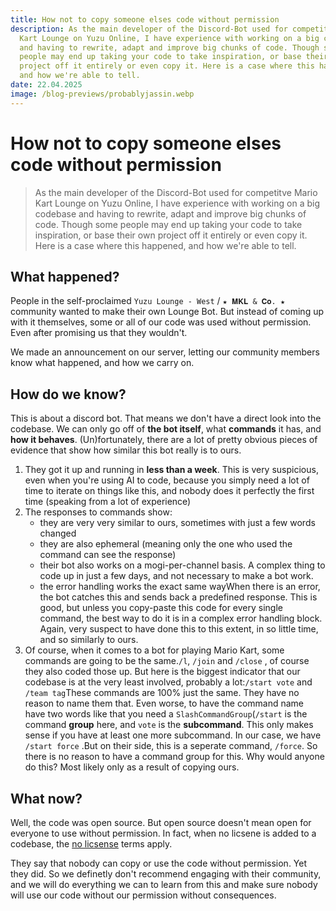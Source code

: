 ```yaml
---
title: How not to copy someone elses code without permission
description: As the main developer of the Discord-Bot used for competitve Mario
  Kart Lounge on Yuzu Online, I have experience with working on a big codebase
  and having to rewrite, adapt and improve big chunks of code. Though some
  people may end up taking your code to take inspiration, or base their own
  project off it entirely or even copy it. Here is a case where this happened,
  and how we're able to tell.
date: 22.04.2025
image: /blog-previews/probablyjassin.webp
---
```


# How not to copy someone elses code without permission

> As the main developer of the Discord-Bot used for competitve Mario Kart Lounge on Yuzu Online, I have experience with working on a big codebase and having to rewrite, adapt and improve big chunks of code. Though some people may end up taking your code to take inspiration, or base their own project off it entirely or even copy it. Here is a case where this happened, and how we're able to tell.

## What happened?

People in the self-proclaimed `Yuzu Lounge - West` / `★ 𝐌𝐊𝐋 & 𝐂𝐨. ★` community wanted to make their own Lounge Bot. But instead of coming up with it themselves, some or all of our code was used without permission. Even after promising us that they wouldn't.

We made an announcement on our server, letting our community members know what happened, and how we carry on.

## How do we know?

This is about a discord bot. That means we don't have a direct look into the codebase. We can only go off of **the bot itself**, what **commands** it has, and **how it behaves**. (Un)fortunately, there are a lot of pretty obvious pieces of evidence that show how similar this bot really is to ours.

1. They got it up and running in **less than a week**. This is very suspicious, even when you're using AI to code, because you simply need a lot of time to iterate on things like this, and nobody does it perfectly the first time (speaking from a lot of experience)
2. The responses to commands show:
   - they are very very similar to ours, sometimes with just a few words changed
   - they are also ephemeral (meaning only the one who used the command can see the response)
   - their bot also works on a mogi-per-channel basis. A complex thing to code up in just a few days, and not necessary to make a bot work.
   - the error handling works the exact same wayWhen there is an error, the bot catches this and sends back a predefined response. This is good, but unless you copy-paste this code for every single command, the best way to do it is in a complex error handling block. Again, very suspect to have done this to this extent, in so little time, and so similarly to ours.
3. Of course, when it comes to a bot for playing Mario Kart, some commands are going to be the same.`/l`, `/join` and `/close` , of course they also coded those up. But here is the biggest indicator that our codebase is at the very least involved, probably a lot:`/start vote` and `/team tag`These commands are 100% just the same. They have no reason to name them that. Even worse, to have the command name have two words like that you need a `SlashCommandGroup`(`/start` is the command **group** here, and `vote` is the **subcommand**. This only makes sense if you have at least one more subcommand. In our case, we have `/start force` .But on their side, this is a seperate command, `/force`. So there is no reason to have a command group for this. Why would anyone do this? Most likely only as a result of copying ours.

## What now?

Well, the code was open source. But open source doesn't mean open for everyone to use without permission. In fact, when no licsene is added to a codebase, the [no licsense](https://choosealicense.com/no-permission/) terms apply.

They say that nobody can copy or use the code without permission. Yet they did. So we definetly don't recommend engaging with their community, and we will do everything we can to learn from this and make sure nobody will use our code without our permission without consequences.
